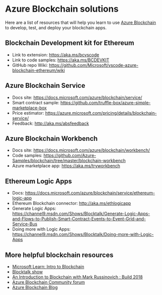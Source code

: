 # Azure Blockchain solutions
Here are a list of resources that will help you learn to use [Azure Blockchain](https://azure.microsoft.com/solutions/blockchain/#related-products) to develop, test, and deploy your blockchain apps.

## Blockchain Development kit for Ethereum
- Link to extension: https://aka.ms/bcvscode
- Link to code samples: https://aka.ms/BCDEVKIT
- GitHub repo Wiki: https://github.com/Microsoft/vscode-azure-blockchain-ethereum/wiki

## Azure Blockchain Service
- Docs site: https://docs.microsoft.com/azure/blockchain/service/
- Smart contract sample: https://github.com/truffle-box/azure-simple-marketplace-box
- Price estimator: https://azure.microsoft.com/pricing/details/blockchain-service/
- Feedback: http://aka.ms/absfeedback

## Azure Blockchain Workbench
- Docs site: https://docs.microsoft.com/azure/blockchain/workbench/
- Code samples: https://github.com/Azure-Samples/blockchain/tree/master/blockchain-workbench
- Azure marketplace app: https://aka.ms/tryworkbench

## Ethereum Logic Apps
- Docs: https://docs.microsoft.com/azure/blockchain/service/ethereum-logic-app
- Ethereum Blockchain connector: http://aka.ms/ethlogicapp
- Generate Logic Apps: https://channel9.msdn.com/Shows/Blocktalk/Generate-Logic-Apps-and-Flows-to-Publish-Smart-Contract-Events-to-Event-Grid-and-Service-Bus  
- Doing more with Logic Apps: https://channel9.msdn.com/Shows/Blocktalk/Doing-more-with-Logic-Apps 

## More helpful blockchain resources
- [Microsoft Learn: Intro to Blockchain](https://docs.microsoft.com/learn/modules/intro-to-blockchain/)
- [Blocktalk show](https://channel9.msdn.com/Shows/Blocktalk)
- [An Introduction to Blockchain with Mark Russinovich : Build 2018](https://www.youtube.com/watch?v=cYWal114BOw)
- [Azure Blockchain Community forum](https://techcommunity.microsoft.com/t5/blockchain/bd-p/AzureBlockchain)
- [Azure Blockchain Blog](https://azure.microsoft.com/blog/topics/blockchain/)
